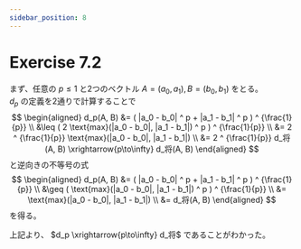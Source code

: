 ```yaml
---
sidebar_position: 8
---
```


# Exercise 7.2

まず、任意の $p \leq 1$ と2つのベクトル $A = (a_0, a_1), B = (b_0, b_1)$ をとる。  
$d_p$ の定義を2通りで計算することで
$$
\begin{aligned}
d_p(A, B) &= ( |a_0 - b_0| ^ p + |a_1 - b_1| ^ p ) ^ {\frac{1}{p}} \\
    &\leq ( 2 \text{max}(|a_0 - b_0|, |a_1 - b_1|) ^ p ) ^ {\frac{1}{p}} \\
    &= 2 ^ {\frac{1}{p}} \text{max}(|a_0 - b_0|, |a_1 - b_1|) \\
    &= 2 ^ {\frac{1}{p}} d_将(A, B) \xrightarrow{p\to\infty} d_将(A, B)
\end{aligned}
$$
と逆向きの不等号の式
$$
\begin{aligned}
d_p(A, B) &= ( |a_0 - b_0| ^ p + |a_1 - b_1| ^ p ) ^ {\frac{1}{p}} \\
    &\geq ( \text{max}(|a_0 - b_0|, |a_1 - b_1|) ^ p ) ^ {\frac{1}{p}} \\
    &= \text{max}(|a_0 - b_0|, |a_1 - b_1|) \\
    &= d_将(A, B)
\end{aligned}
$$
を得る。

上記より、 $d_p \xrightarrow{p\to\infty} d_将$ であることがわかった。
